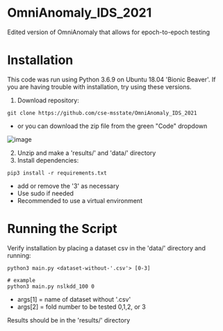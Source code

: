 # OmniAnomaly_IDS_2021
Edited version of OmniAnomaly that allows for epoch-to-epoch testing

# Installation
This code was run using Python 3.6.9 on Ubuntu 18.04 'Bionic Beaver'. If you are having trouble with installation, try using these versions.

1. Download repository:
```
git clone https://github.com/cse-msstate/OmniAnomaly_IDS_2021
```
   - or you can download the zip file from the green "Code" dropdown
 
![image](https://user-images.githubusercontent.com/8016679/130510524-46c99818-8d1a-4176-a931-2d3d22ec3b22.png)

2. Unzip and make a 'results/' and 'data/' directory
3. Install dependencies: 
```
pip3 install -r requirements.txt
```
   - add or remove the '3' as necessary
   - Use sudo if needed
   - Recommended to use a virtual environment


# Running the Script
Verify installation by placing a dataset csv in the 'data/' directory and running: 
```
python3 main.py <dataset-without-'.csv'> [0-3]

# example
python3 main.py nslkdd_100 0
```
- args[1] = name of dataset without '.csv'
- args[2] = fold number to be tested 0,1,2, or 3

Results should be in the 'results/' directory
